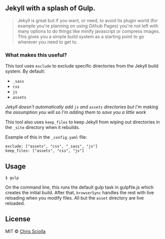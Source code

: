## Jekyll with a splash of Gulp.
> Jekyll is great but if you want, or need, to avoid its plugin world (for example you're planning on using Github Pages) you're not left with many options to do things like minify javascript or compress images. This gives you a simple build system as a starting point to go wherever you need to get to.

### What makes this useful?
This tool uses `exclude` to exclude specific directories from the Jekyll build system. By default:

- `_sass`
- `css`
- `js`
- `assets`

_Jekyll doesn't automatically add `js` and `assets` directories but I'm making the assumption you will
so I'm adding them to save you a little work_

This tool also uses `keep_files` to keep Jekyll from wiping out directories in the `_site` directory when
it rebuilds.

Example of this in the `_config.yaml` file:

```
exclude: ["assets", "css", "_sass", "js"]
keep_files: ["assets", "css", "js"]
```

## Usage

```
$ gulp
```

On the command line, this runs the default gulp task in gulpfile.js which creates the initial build. After that, `browserSync` handles the rest with live reloading when you modify files. All but the `asset` directory are live reloaded.

## License
MIT &copy; [Chris Sciolla](https://twitter.com/csciolla)
